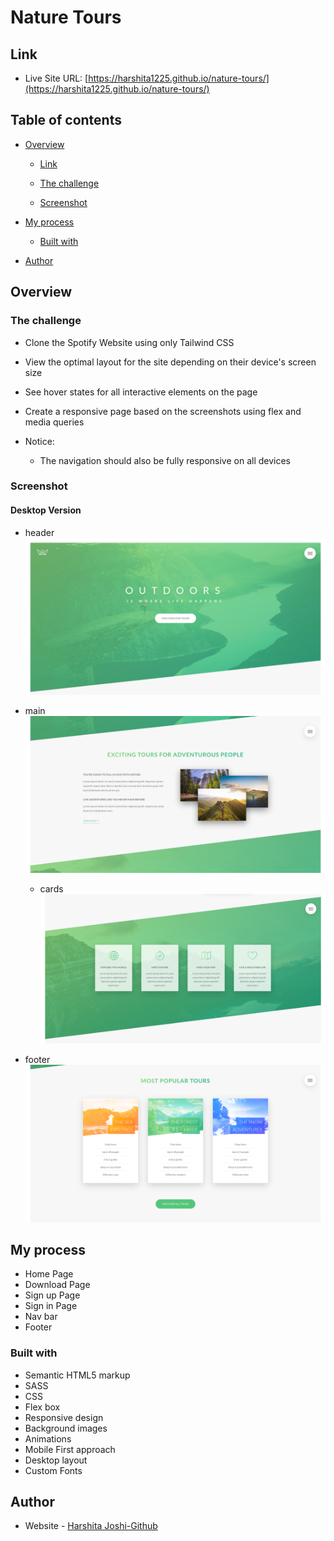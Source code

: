 # Nature Tours

## Link

- Live Site URL: [https://harshita1225.github.io/nature-tours/](https://harshita1225.github.io/nature-tours/)

## Table of contents

- [Overview](#overview)

  - [Link](#link)

  - [The challenge](#the-challenge)

  - [Screenshot](#screenshot)

- [My process](#my-process)

  - [Built with](#built-with)

- [Author](#author)

## Overview

### The challenge

- Clone the Spotify Website using only Tailwind CSS

- View the optimal layout for the site depending on their device's screen size

- See hover states for all interactive elements on the page

- Create a responsive page based on the screenshots using flex and media queries

- Notice:

  - The navigation should also be fully responsive on all devices

### Screenshot

#### Desktop Version

- header
  ![Desktop Layout](./img/Screenshot%202022-10-16%20at%2019-25-45%20Natours%20Exciting%20tours%20for%20adventurous%20people.png)

- main
  ![Desktop Layout](./img/Screenshot%202022-10-16%20at%2019-26-10%20Natours%20Exciting%20tours%20for%20adventurous%20people.png)
  - cards
    ![Desktop Layout](./img/Screenshot%202022-10-16%20at%2019-26-27%20Natours%20Exciting%20tours%20for%20adventurous%20people.png)
- footer
  ![Desktop Footer](./img/Screenshot%202022-10-16%20at%2019-26-57%20Natours%20Exciting%20tours%20for%20adventurous%20people.png)

## My process

- Home Page
- Download Page
- Sign up Page
- Sign in Page
- Nav bar
- Footer

### Built with

- Semantic HTML5 markup
- SASS
- CSS
- Flex box
- Responsive design
- Background images
- Animations
- Mobile First approach
- Desktop layout
- Custom Fonts

## Author

- Website - [Harshita Joshi-Github](https://github.com/harshita1225)

